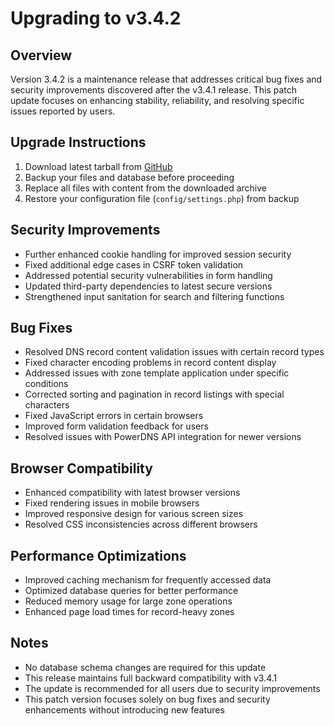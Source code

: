 # Upgrading to v3.4.2

## Overview

Version 3.4.2 is a maintenance release that addresses critical bug fixes and security improvements discovered after the v3.4.1 release. This patch update focuses on enhancing stability, reliability, and resolving specific issues reported by users.

## Upgrade Instructions

1. Download latest tarball from [GitHub](https://github.com/poweradmin/poweradmin/releases/tag/v3.4.2)
2. Backup your files and database before proceeding
3. Replace all files with content from the downloaded archive
4. Restore your configuration file (`config/settings.php`) from backup

## Security Improvements

- Further enhanced cookie handling for improved session security
- Fixed additional edge cases in CSRF token validation
- Addressed potential security vulnerabilities in form handling
- Updated third-party dependencies to latest secure versions
- Strengthened input sanitation for search and filtering functions

## Bug Fixes

- Resolved DNS record content validation issues with certain record types
- Fixed character encoding problems in record content display
- Addressed issues with zone template application under specific conditions
- Corrected sorting and pagination in record listings with special characters
- Fixed JavaScript errors in certain browsers
- Improved form validation feedback for users
- Resolved issues with PowerDNS API integration for newer versions

## Browser Compatibility

- Enhanced compatibility with latest browser versions
- Fixed rendering issues in mobile browsers
- Improved responsive design for various screen sizes
- Resolved CSS inconsistencies across different browsers

## Performance Optimizations

- Improved caching mechanism for frequently accessed data
- Optimized database queries for better performance
- Reduced memory usage for large zone operations
- Enhanced page load times for record-heavy zones

## Notes

- No database schema changes are required for this update
- This release maintains full backward compatibility with v3.4.1
- The update is recommended for all users due to security improvements
- This patch version focuses solely on bug fixes and security enhancements without introducing new features